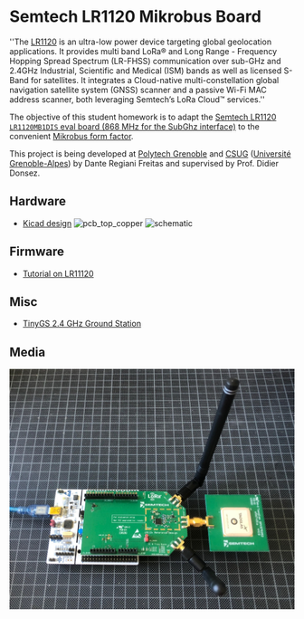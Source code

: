 # Semtech LR1120 Mikrobus Board

''The [LR1120](https://fr.semtech.com/products/wireless-rf/lora-edge/lr1120) is an ultra-low power device targeting global geolocation applications. It provides multi band LoRa® and Long Range - Frequency Hopping Spread Spectrum (LR-FHSS) communication over sub-GHz and 2.4GHz Industrial, Scientific and Medical (ISM) bands as well as licensed S-Band for satellites. It integrates a Cloud-native multi-constellation global navigation satellite system (GNSS) scanner and a passive Wi-Fi MAC address scanner, both leveraging Semtech’s LoRa Cloud™ services.''

The objective of this student homework is to adapt the [Semtech LR1120 `LR1120MB1DIS` eval board (868 MHz for the SubGhz interface)](https://fr.semtech.com/products/wireless-rf/lora-edge/lr1120dvk1tcks) to the convenient [Mikrobus form factor](https://download.mikroe.com/documents/standards/mikrobus/mikrobus-standard-specification-v200.pdf).

This project is being developed at [Polytech Grenoble](https://www.polytech-grenoble.fr/) and [CSUG](https://www.csug.fr/) ([Université Grenoble-Alpes](https://www.univ-grenoble-alpes.fr/)) by Dante Regiani Freitas and supervised by Prof. Didier Donsez.

## Hardware
* [Kicad design](./kicad)
![pcb_top_copper](https://user-images.githubusercontent.com/51835706/230894880-bf751af6-da74-4b31-8c00-46cbe03bcfe0.PNG)
![schematic](https://user-images.githubusercontent.com/51835706/230894881-3f2df8cd-bdbe-4238-84f8-f28805b002b1.PNG)

## Firmware
* [Tutorial on LR11120](https://github.com/CampusIoT/tutorial/tree/master/lr1120)

## Misc
* [TinyGS 2.4 GHz Ground Station](https://github.com/thingsat/tinygs_2g4station)

## Media
![LR1120MB1DIS](https://raw.githubusercontent.com/CampusIoT/tutorial/master/lr1120/LR1120MB1DIS.jpg)

